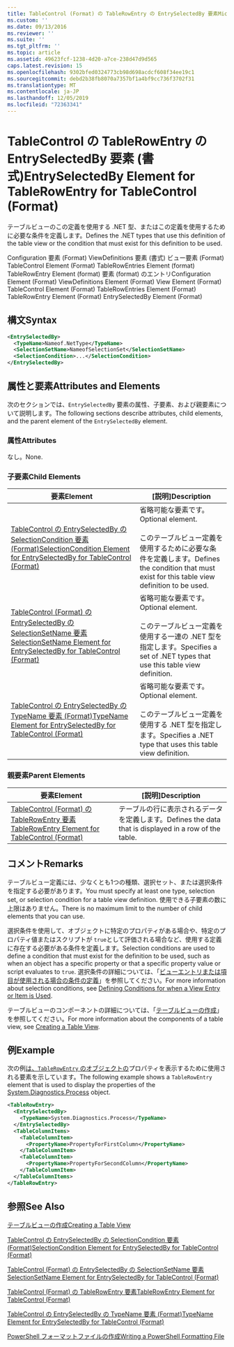 ```yaml
---
title: TableControl (Format) の TableRowEntry の EntrySelectedBy 要素Microsoft Docs
ms.custom: ''
ms.date: 09/13/2016
ms.reviewer: ''
ms.suite: ''
ms.tgt_pltfrm: ''
ms.topic: article
ms.assetid: 49623fcf-1238-4d20-a7ce-238d47d9d565
caps.latest.revision: 15
ms.openlocfilehash: 9302bfed0324773cb98d698acdcf608f34ee19c1
ms.sourcegitcommit: debd2b38fb8070a7357bf1a4bf9cc736f3702f31
ms.translationtype: MT
ms.contentlocale: ja-JP
ms.lasthandoff: 12/05/2019
ms.locfileid: "72363341"
---
```

# <a name="entryselectedby-element-for-tablerowentry--for-tablecontrol-format"></a><span data-ttu-id="25d0c-102">TableControl の TableRowEntry の EntrySelectedBy 要素 (書式)</span><span class="sxs-lookup"><span data-stu-id="25d0c-102">EntrySelectedBy Element for TableRowEntry  for TableControl (Format)</span></span>

<span data-ttu-id="25d0c-103">テーブルビューのこの定義を使用する .NET 型、またはこの定義を使用するために必要な条件を定義します。</span><span class="sxs-lookup"><span data-stu-id="25d0c-103">Defines the .NET types that use this definition of the table view or the condition that must exist for this definition to be used.</span></span>

<span data-ttu-id="25d0c-104">Configuration 要素 (Format) ViewDefinitions 要素 (書式) ビュー要素 (Format) TableControl Element (Format) TableRowEntries Element (format) TableRowEntry Element (format) 要素 (format) のエントリ</span><span class="sxs-lookup"><span data-stu-id="25d0c-104">Configuration Element (Format) ViewDefinitions Element (Format) View Element (Format) TableControl Element (Format) TableRowEntries Element (Format) TableRowEntry Element (Format) EntrySelectedBy Element (Format)</span></span>

## <a name="syntax"></a><span data-ttu-id="25d0c-105">構文</span><span class="sxs-lookup"><span data-stu-id="25d0c-105">Syntax</span></span>

```xml
<EntrySelectedBy>
  <TypeName>Nameof.NetType</TypeName>
  <SelectionSetName>NameofSelectionSet</SelectionSetName>
  <SelectionCondition>...</SelectionCondition>
</EntrySelectedBy>
```

## <a name="attributes-and-elements"></a><span data-ttu-id="25d0c-106">属性と要素</span><span class="sxs-lookup"><span data-stu-id="25d0c-106">Attributes and Elements</span></span>

<span data-ttu-id="25d0c-107">次のセクションでは、`EntrySelectedBy` 要素の属性、子要素、および親要素について説明します。</span><span class="sxs-lookup"><span data-stu-id="25d0c-107">The following sections describe attributes, child elements, and the parent element of the `EntrySelectedBy` element.</span></span>

### <a name="attributes"></a><span data-ttu-id="25d0c-108">属性</span><span class="sxs-lookup"><span data-stu-id="25d0c-108">Attributes</span></span>

<span data-ttu-id="25d0c-109">なし。</span><span class="sxs-lookup"><span data-stu-id="25d0c-109">None.</span></span>

### <a name="child-elements"></a><span data-ttu-id="25d0c-110">子要素</span><span class="sxs-lookup"><span data-stu-id="25d0c-110">Child Elements</span></span>

|<span data-ttu-id="25d0c-111">要素</span><span class="sxs-lookup"><span data-stu-id="25d0c-111">Element</span></span>|<span data-ttu-id="25d0c-112">[説明]</span><span class="sxs-lookup"><span data-stu-id="25d0c-112">Description</span></span>|
|-------------|-----------------|
|[<span data-ttu-id="25d0c-113">TableControl の EntrySelectedBy の SelectionCondition 要素 (Format)</span><span class="sxs-lookup"><span data-stu-id="25d0c-113">SelectionCondition Element for EntrySelectedBy for TableControl (Format)</span></span>](./selectioncondition-element-for-entryselectedby-for-tablecontrol-format.md)|<span data-ttu-id="25d0c-114">省略可能な要素です。</span><span class="sxs-lookup"><span data-stu-id="25d0c-114">Optional element.</span></span><br /><br /> <span data-ttu-id="25d0c-115">このテーブルビュー定義を使用するために必要な条件を定義します。</span><span class="sxs-lookup"><span data-stu-id="25d0c-115">Defines the condition that must exist for this table view definition to be used.</span></span>|
|[<span data-ttu-id="25d0c-116">TableControl (Format) の EntrySelectedBy の SelectionSetName 要素</span><span class="sxs-lookup"><span data-stu-id="25d0c-116">SelectionSetName Element for EntrySelectedBy for TableControl (Format)</span></span>](./selectionsetname-element-for-entryselectedby-for-tablecontrol-format.md)|<span data-ttu-id="25d0c-117">省略可能な要素です。</span><span class="sxs-lookup"><span data-stu-id="25d0c-117">Optional element.</span></span><br /><br /> <span data-ttu-id="25d0c-118">このテーブルビュー定義を使用する一連の .NET 型を指定します。</span><span class="sxs-lookup"><span data-stu-id="25d0c-118">Specifies a set of .NET types that use this table view definition.</span></span>|
|[<span data-ttu-id="25d0c-119">TableControl の EntrySelectedBy の TypeName 要素 (Format)</span><span class="sxs-lookup"><span data-stu-id="25d0c-119">TypeName Element for EntrySelectedBy for TableControl (Format)</span></span>](./typename-element-for-entryselectedby-for-tablecontrol-format.md)|<span data-ttu-id="25d0c-120">省略可能な要素です。</span><span class="sxs-lookup"><span data-stu-id="25d0c-120">Optional element.</span></span><br /><br /> <span data-ttu-id="25d0c-121">このテーブルビュー定義を使用する .NET 型を指定します。</span><span class="sxs-lookup"><span data-stu-id="25d0c-121">Specifies a .NET type that uses this table view definition.</span></span>|

### <a name="parent-elements"></a><span data-ttu-id="25d0c-122">親要素</span><span class="sxs-lookup"><span data-stu-id="25d0c-122">Parent Elements</span></span>

|<span data-ttu-id="25d0c-123">要素</span><span class="sxs-lookup"><span data-stu-id="25d0c-123">Element</span></span>|<span data-ttu-id="25d0c-124">[説明]</span><span class="sxs-lookup"><span data-stu-id="25d0c-124">Description</span></span>|
|-------------|-----------------|
|[<span data-ttu-id="25d0c-125">TableControl (Format) の TableRowEntry 要素</span><span class="sxs-lookup"><span data-stu-id="25d0c-125">TableRowEntry Element for TableControl (Format)</span></span>](./tablerowentry-element-for-tablerowentries-for-tablecontrol-format.md)|<span data-ttu-id="25d0c-126">テーブルの行に表示されるデータを定義します。</span><span class="sxs-lookup"><span data-stu-id="25d0c-126">Defines the data that is displayed in a row of the table.</span></span>|

## <a name="remarks"></a><span data-ttu-id="25d0c-127">コメント</span><span class="sxs-lookup"><span data-stu-id="25d0c-127">Remarks</span></span>

<span data-ttu-id="25d0c-128">テーブルビュー定義には、少なくとも1つの種類、選択セット、または選択条件を指定する必要があります。</span><span class="sxs-lookup"><span data-stu-id="25d0c-128">You must specify at least one type, selection set, or selection condition for a table view definition.</span></span> <span data-ttu-id="25d0c-129">使用できる子要素の数に上限はありません。</span><span class="sxs-lookup"><span data-stu-id="25d0c-129">There is no maximum limit to the number of child elements that you can use.</span></span>

<span data-ttu-id="25d0c-130">選択条件を使用して、オブジェクトに特定のプロパティがある場合や、特定のプロパティ値またはスクリプトが `true`として評価される場合など、使用する定義に存在する必要がある条件を定義します。</span><span class="sxs-lookup"><span data-stu-id="25d0c-130">Selection conditions are used to define a condition that must exist for the definition to be used, such as when an object has a specific property or that a specific property value or script evaluates to `true`.</span></span> <span data-ttu-id="25d0c-131">選択条件の詳細については、「[ビューエントリまたは項目が使用される場合の条件の定義](./defining-conditions-for-displaying-data.md)」を参照してください。</span><span class="sxs-lookup"><span data-stu-id="25d0c-131">For more information about selection conditions, see [Defining Conditions for when a View Entry or Item is Used](./defining-conditions-for-displaying-data.md).</span></span>

<span data-ttu-id="25d0c-132">テーブルビューのコンポーネントの詳細については、「[テーブルビューの作成](./creating-a-table-view.md)」を参照してください。</span><span class="sxs-lookup"><span data-stu-id="25d0c-132">For more information about the components of a table view, see [Creating a Table View](./creating-a-table-view.md).</span></span>

## <a name="example"></a><span data-ttu-id="25d0c-133">例</span><span class="sxs-lookup"><span data-stu-id="25d0c-133">Example</span></span>

<span data-ttu-id="25d0c-134">次の例[は、`TableRowEntry` のオブジェクトの](/dotnet/api/System.Diagnostics.Process)プロパティを表示するために使用される要素を示しています。</span><span class="sxs-lookup"><span data-stu-id="25d0c-134">The following example shows a `TableRowEntry` element that is used to display the properties of the [System.Diagnostics.Process](/dotnet/api/System.Diagnostics.Process) object.</span></span>

```xml
<TableRowEntry>
  <EntrySelectedBy>
    <TypeName>System.Diagnostics.Process</TypeName>
  </EntrySelectedBy>
  <TableColumnItems>
    <TableColumnItem>
      <PropertyName>PropertyForFirstColumn</PropertyName>
    </TableColumnItem>
    <TableColumnItem>
      <PropertyName>PropertyForSecondColumn</PropertyName>
    </TableColumnItem>
  </TableColumnItems>
</TableRowEntry>
```

## <a name="see-also"></a><span data-ttu-id="25d0c-135">参照</span><span class="sxs-lookup"><span data-stu-id="25d0c-135">See Also</span></span>

[<span data-ttu-id="25d0c-136">テーブルビューの作成</span><span class="sxs-lookup"><span data-stu-id="25d0c-136">Creating a Table View</span></span>](./creating-a-table-view.md)

[<span data-ttu-id="25d0c-137">TableControl の EntrySelectedBy の SelectionCondition 要素 (Format)</span><span class="sxs-lookup"><span data-stu-id="25d0c-137">SelectionCondition Element for EntrySelectedBy for TableControl (Format)</span></span>](./selectioncondition-element-for-entryselectedby-for-tablecontrol-format.md)

[<span data-ttu-id="25d0c-138">TableControl (Format) の EntrySelectedBy の SelectionSetName 要素</span><span class="sxs-lookup"><span data-stu-id="25d0c-138">SelectionSetName Element for EntrySelectedBy for TableControl (Format)</span></span>](./selectionsetname-element-for-entryselectedby-for-tablecontrol-format.md)

[<span data-ttu-id="25d0c-139">TableControl (Format) の TableRowEntry 要素</span><span class="sxs-lookup"><span data-stu-id="25d0c-139">TableRowEntry Element for TableControl (Format)</span></span>](./tablerowentry-element-for-tablerowentries-for-tablecontrol-format.md)

[<span data-ttu-id="25d0c-140">TableControl の EntrySelectedBy の TypeName 要素 (Format)</span><span class="sxs-lookup"><span data-stu-id="25d0c-140">TypeName Element for EntrySelectedBy for TableControl (Format)</span></span>](./typename-element-for-entryselectedby-for-tablecontrol-format.md)

[<span data-ttu-id="25d0c-141">PowerShell フォーマットファイルの作成</span><span class="sxs-lookup"><span data-stu-id="25d0c-141">Writing a PowerShell Formatting File</span></span>](./writing-a-powershell-formatting-file.md)
